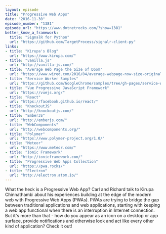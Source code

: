 ```yaml
---
layout: episode
title: "Progressive Web Apps"
date: "2016-11-30"
episode_number: "1381"
episode_url: "https://www.dotnetrocks.com/?show=1381"
better_know_a_framework:
  title: "SignalR for Python"
  url: "https://github.com/TargetProcess/signalr-client-py"
links:
- title: "Kirupa's Blog"
  url: "https://www.kirupa.com/"
- title: "vanilla.js"
  url: "http://vanilla-js.com/"
- title: "Average Web Page the Size of Doom"
  url: "https://www.wired.com/2016/04/average-webpage-now-size-original-doom/"
- title: "Service Worker Samples"
  url: "https://github.com/GoogleChrome/samples/tree/gh-pages/service-worker"
- title: "Vue Progressive JavaScript Framework"
  url: "https://vuejs.org/"
- title: "React"
  url: "https://facebook.github.io/react/"
- title: "KnockoutJS"
  url: "http://knockoutjs.com/"
- title: "EmberJS"
  url: "http://emberjs.com/"
- title: "WebComponents"
  url: "http://webcomponents.org/"
- title: "Polymer"
  url: "https://www.polymer-project.org/1.0/"
- title: "Meteor"
  url: "https://www.meteor.com/"
- title: "Ionic Framework"
  url: "http://ionicframework.com/"
- title: "Progressive Web Apps Collection"
  url: "https://pwa.rocks/"
- title: "Electron"
  url: "http://electron.atom.io/"
---
```


What the heck is a Progressive Web App? Carl and Richard talk to Kirupa Chinnathambi about his experiences building at the edge of the modern web with Progressive Web Apps (PWAs). PWAs are trying to bridge the gap between traditional applications and web applications, starting with keeping a web app functional when there is an interruption in Internet connection. But it's more than that - how do you appear as an icon on a desktop or app surface, provide notifications and otherwise look and act like every other kind of application? Check it out!
